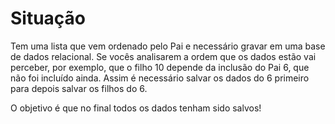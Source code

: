 # Situação

Tem uma lista que vem ordenado pelo Pai e necessário gravar em uma base de dados relacional. Se vocês analisarem a ordem
que os dados estão vai perceber, por exemplo, que o filho 10 depende da inclusão do Pai 6, que não foi incluído ainda. 
Assim é necessário salvar os dados do 6 primeiro para depois salvar os filhos do 6.

O objetivo é que no final todos os dados tenham sido salvos!
